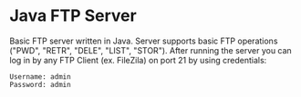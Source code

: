 # Java FTP Server

Basic FTP server written in Java. Server supports basic FTP operations ("PWD", "RETR", "DELE", "LIST", "STOR").
After running the server you can log in by any FTP Client (ex. FileZila) on port 21 by using credentials:
```
Username: admin
Password: admin
```
